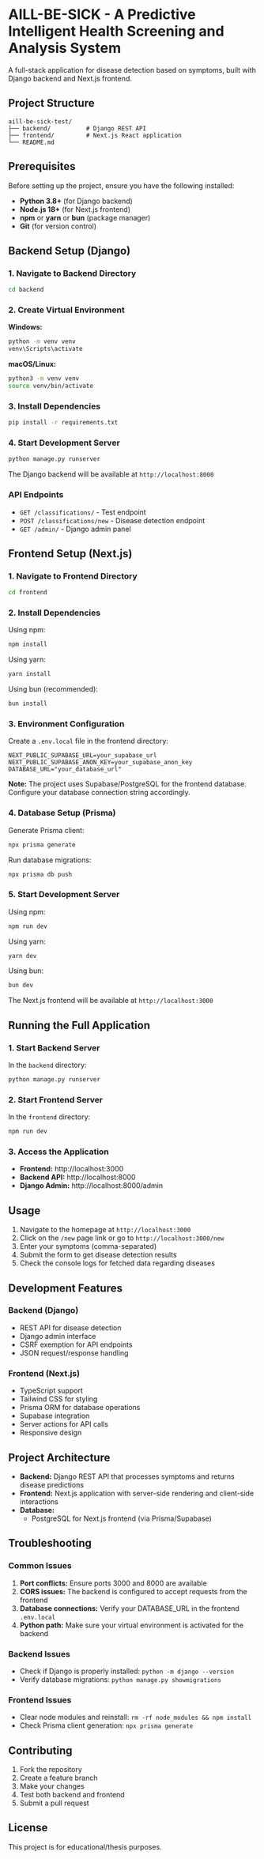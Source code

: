 # AILL-BE-SICK - A Predictive Intelligent Health Screening and Analysis System

A full-stack application for disease detection based on symptoms, built with Django backend and Next.js frontend.

## Project Structure

```
aill-be-sick-test/
├── backend/          # Django REST API
├── frontend/         # Next.js React application
└── README.md
```

## Prerequisites

Before setting up the project, ensure you have the following installed:

- **Python 3.8+** (for Django backend)
- **Node.js 18+** (for Next.js frontend)
- **npm** or **yarn** or **bun** (package manager)
- **Git** (for version control)

## Backend Setup (Django)

### 1. Navigate to Backend Directory

```bash
cd backend
```

### 2. Create Virtual Environment

**Windows:**

```bash
python -m venv venv
venv\Scripts\activate
```

**macOS/Linux:**

```bash
python3 -m venv venv
source venv/bin/activate
```

### 3. Install Dependencies

```bash
pip install -r requirements.txt
```

### 4. Start Development Server

```bash
python manage.py runserver
```

The Django backend will be available at `http://localhost:8000`

### API Endpoints

- `GET /classifications/` - Test endpoint
- `POST /classifications/new` - Disease detection endpoint
- `GET /admin/` - Django admin panel

## Frontend Setup (Next.js)

### 1. Navigate to Frontend Directory

```bash
cd frontend
```

### 2. Install Dependencies

Using npm:

```bash
npm install
```

Using yarn:

```bash
yarn install
```

Using bun (recommended):

```bash
bun install
```

### 3. Environment Configuration

Create a `.env.local` file in the frontend directory:

```env
NEXT_PUBLIC_SUPABASE_URL=your_supabase_url
NEXT_PUBLIC_SUPABASE_ANON_KEY=your_supabase_anon_key
DATABASE_URL="your_database_url"
```

**Note:** The project uses Supabase/PostgreSQL for the frontend database. Configure your database connection string accordingly.

### 4. Database Setup (Prisma)

Generate Prisma client:

```bash
npx prisma generate
```

Run database migrations:

```bash
npx prisma db push
```

### 5. Start Development Server

Using npm:

```bash
npm run dev
```

Using yarn:

```bash
yarn dev
```

Using bun:

```bash
bun dev
```

The Next.js frontend will be available at `http://localhost:3000`

## Running the Full Application

### 1. Start Backend Server

In the `backend` directory:

```bash
python manage.py runserver
```

### 2. Start Frontend Server

In the `frontend` directory:

```bash
npm run dev
```

### 3. Access the Application

- **Frontend:** http://localhost:3000
- **Backend API:** http://localhost:8000
- **Django Admin:** http://localhost:8000/admin

## Usage

1. Navigate to the homepage at `http://localhost:3000`
2. Click on the `/new` page link or go to `http://localhost:3000/new`
3. Enter your symptoms (comma-separated)
4. Submit the form to get disease detection results
5. Check the console logs for fetched data regarding diseases

## Development Features

### Backend (Django)

- REST API for disease detection
- Django admin interface
- CSRF exemption for API endpoints
- JSON request/response handling

### Frontend (Next.js)

- TypeScript support
- Tailwind CSS for styling
- Prisma ORM for database operations
- Supabase integration
- Server actions for API calls
- Responsive design

## Project Architecture

- **Backend:** Django REST API that processes symptoms and returns disease predictions
- **Frontend:** Next.js application with server-side rendering and client-side interactions
- **Database:**
  - PostgreSQL for Next.js frontend (via Prisma/Supabase)

## Troubleshooting

### Common Issues

1. **Port conflicts:** Ensure ports 3000 and 8000 are available
2. **CORS issues:** The backend is configured to accept requests from the frontend
3. **Database connections:** Verify your DATABASE_URL in the frontend `.env.local`
4. **Python path:** Make sure your virtual environment is activated for the backend

### Backend Issues

- Check if Django is properly installed: `python -m django --version`
- Verify database migrations: `python manage.py showmigrations`

### Frontend Issues

- Clear node modules and reinstall: `rm -rf node_modules && npm install`
- Check Prisma client generation: `npx prisma generate`

## Contributing

1. Fork the repository
2. Create a feature branch
3. Make your changes
4. Test both backend and frontend
5. Submit a pull request

## License

This project is for educational/thesis purposes.
